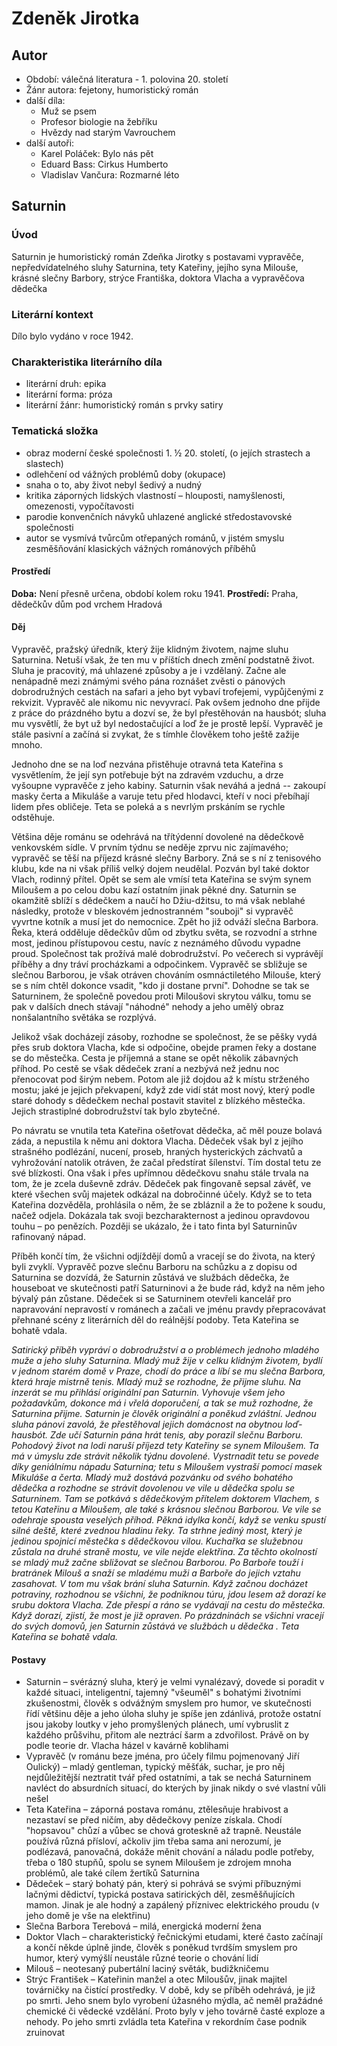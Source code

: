 Zdeněk Jirotka
==============

Autor
-----
-   Období: válečná literatura - 1. polovina 20. století
-   Žánr autora: fejetony, humoristický román
-   další díla:
    -   Muž se psem
    -   Profesor biologie na žebříku
    -   Hvězdy nad starým Vavrouchem
-   další autoři:
    -   Karel Poláček: Bylo nás pět
    -   Eduard Bass: Cirkus Humberto
    -   Vladislav Vančura: Rozmarné léto

Saturnin
--------

### Úvod

Saturnin je humoristický román Zdeňka Jirotky s postavami vypravěče,
nepředvídatelného sluhy Saturnina, tety Kateřiny, jejího syna Milouše,
krásné slečny Barbory, strýce Františka, doktora Vlacha a vypravěčova
dědečka

### Literární kontext

Dílo bylo vydáno v roce 1942.

### Charakteristika literárního díla
-   literární druh: epika
-   literární forma: próza
-   literární žánr: humoristický román s prvky satiry

### Tematická složka
-   obraz moderní české společnosti 1. ½ 20. století, (o jejích
    strastech a slastech)
-   odlehčení od vážných problémů doby (okupace)
-   snaha o to, aby život nebyl šedivý a nudný
-   kritika záporných lidských vlastností – hlouposti, namyšlenosti,
    omezenosti, vypočítavosti
-   parodie konvenčních návyků uhlazené anglické středostavovské
    společnosti
-   autor se vysmívá tvůrcům otřepaných románů, v jistém smyslu
    zesměšňování klasických vážných románových příběhů

#### Prostředí

**Doba:** Není přesně určena, období kolem roku 1941. **Prostředí:**
Praha, dědečkův dům pod vrchem Hradová

#### Děj

Vypravěč, pražský úředník, který žije klidným životem, najme sluhu
Saturnina. Netuší však, že ten mu v příštích dnech změní podstatně
život. Sluha je pracovitý, má uhlazené způsoby a je i vzdělaný. Začne
ale nenápadně mezi známými svého pána roznášet zvěsti o pánových
dobrodružných cestách na safari a jeho byt vybaví trofejemi, vypůjčenými
z rekvizit. Vypravěč ale nikomu nic nevyvrací. Pak ovšem jednoho dne
přijde z práce do prázdného bytu a dozví se, že byl přestěhován na
hausbót; sluha mu vysvětlí, že byt už byl nedostačující a loď že je
prostě lepší. Vypravěč je stále pasivní a začíná si zvykat, že s tímhle
člověkem toho ještě zažije mnoho.

Jednoho dne se na loď nezvána přistěhuje otravná teta Kateřina s
vysvětlením, že její syn potřebuje být na zdravém vzduchu, a drze
vyšoupne vypravěče z jeho kabiny. Saturnin však neváhá a jedná --
zakoupí masky čerta a Mikuláše a varuje tetu před hlodavci, kteří v noci
přebíhají lidem přes obličeje. Teta se poleká a s nevrlým prskáním se
rychle odstěhuje.

Většina děje románu se odehrává na třítýdenní dovolené na dědečkově
venkovském sídle. V prvním týdnu se neděje zprvu nic zajímavého;
vypravěč se těší na příjezd krásné slečny Barbory. Zná se s ní z
tenisového klubu, kde na ni však příliš velký dojem neudělal. Pozván byl
také doktor Vlach, rodinný přítel. Opět se sem ale vmísí teta Kateřina
se svým synem Miloušem a po celou dobu kazí ostatním jinak pěkné dny.
Saturnin se okamžitě sblíží s dědečkem a naučí ho Džiu-džitsu, to má
však neblahé následky, protože v bleskovém jednostranném "souboji" si
vypravěč vyvrtne kotník a musí jet do nemocnice. Zpět ho již odváží
slečna Barbora. Řeka, která odděluje dědečkův dům od zbytku světa, se
rozvodní a strhne most, jedinou přístupovou cestu, navíc z neznámého
důvodu vypadne proud. Společnost tak prožívá malé dobrodružství. Po
večerech si vyprávějí příběhy a dny tráví procházkami a odpočinkem.
Vypravěč se sbližuje se slečnou Barborou, je však otráven chováním
osmnáctiletého Milouše, který se s ním chtěl dokonce vsadit, "kdo ji
dostane první". Dohodne se tak se Saturninem, že společně povedou proti
Miloušovi skrytou válku, tomu se pak v dalších dnech stávají "náhodné"
nehody a jeho umělý obraz nonšalantního světáka se rozplývá.

Jelikož však docházejí zásoby, rozhodne se společnost, že se pěšky vydá
přes srub doktora Vlacha, kde si odpočine, obejde pramen řeky a dostane
se do městečka. Cesta je příjemná a stane se opět několik zábavných
příhod. Po cestě se však dědeček zraní a nezbývá než jednu noc
přenocovat pod širým nebem. Potom ale již dojdou až k místu strženého
mostu; jaké je jejich překvapení, když zde vidí stát most nový, který
podle staré dohody s dědečkem nechal postavit stavitel z blízkého
městečka. Jejich strastiplné dobrodružství tak bylo zbytečné.

Po návratu se vnutila teta Kateřina ošetřovat dědečka, ač měl pouze
bolavá záda, a nepustila k němu ani doktora Vlacha. Dědeček však byl z
jejího strašného podlézání, nucení, proseb, hraných hysterických
záchvatů a vyhrožování natolik otráven, že začal předstírat šílenství.
Tím dostal tetu ze své blízkosti. Ona však i přes upřímnou dědečkovu
snahu stále trvala na tom, že je zcela duševně zdráv. Dědeček pak
fingovaně sepsal závěť, ve které všechen svůj majetek odkázal na
dobročinné účely. Když se to teta Kateřina dozvěděla, prohlásila o něm,
že se zbláznil a že to požene k soudu, načež odjela. Dokázala tak svoji
bezcharakternost a jedinou opravdovou touhu – po penězích. Později se
ukázalo, že i tato finta byl Saturninův rafinovaný nápad.

Příběh končí tím, že všichni odjíždějí domů a vracejí se do života, na
který byli zvyklí. Vypravěč pozve slečnu Barboru na schůzku a z dopisu
od Saturnina se dozvídá, že Saturnin zůstává ve službách dědečka, že
houseboat ve skutečnosti patří Saturninovi a že bude rád, když na něm
jeho bývalý pán zůstane. Dědeček si se Saturninem otevřeli kancelář pro
napravování nepravostí v románech a začali ve jménu pravdy přepracovávat
přehnané scény z literárních děl do reálnější podoby. Teta Kateřina se
bohatě vdala.

*Satirický příběh vypráví o dobrodružství a o problémech jednoho mladého
muže a jeho sluhy Saturnina. Mladý muž žije v celku klidným životem,
bydlí v jednom starém domě v Praze, chodí do práce a líbí se mu slečna
Barbora, která hraje mistrně tenis. Mladý muž se rozhodne, že přijme
sluhu. Na inzerát se mu přihlásí originální pan Saturnin. Vyhovuje všem
jeho požadavkům, dokonce má i vřelá doporučení, a tak se muž rozhodne,
že Saturnina přijme. Saturnin je člověk originální a poněkud zvláštní.
Jednou sluha pánovi zavolá, že přestěhoval jejich domácnost na obytnou
loď-hausbót. Zde učí Saturnin pána hrát tenis, aby porazil slečnu
Barboru. Pohodový život na lodi naruší příjezd tety Kateřiny se synem
Miloušem. Ta má v úmyslu zde strávit několik týdnu dovolené. Vystrnadit
tetu se povede díky geniálnímu nápadu Saturnina; tetu s Miloušem
vystraší pomocí masek Mikuláše a čerta. Mladý muž dostává pozvánku od
svého bohatého dědečka a rozhodne se strávit dovolenou ve vile u dědečka
spolu se Saturninem. Tam se potkává s dědečkovým přítelem doktorem
Vlachem, s tetou Kateřinu a Miloušem, ale také s krásnou slečnou
Barborou. Ve vile se odehraje spousta veselých příhod. Pěkná idylka
končí, když se venku spustí silné deště, které zvednou hladinu řeky. Ta
strhne jediný most, který je jedinou spojnicí městečka s dědečkovou
vilou. Kuchařka se služebnou zůstala na druhé straně mostu, ve vile
nejde elektřina. Za těchto okolností se mladý muž začne sbližovat se
slečnou Barborou. Po Barboře touží i bratránek Milouš a snaží se mladému
muži a Barboře do jejich vztahu zasahovat. V tom mu však brání sluha
Saturnin. Když začnou docházet potraviny, rozhodnou se všichni, že
podniknou túru, jdou lesem až dorazí ke srubu doktora Vlacha. Zde přespí
a ráno se vydávají na cestu do městečka. Když dorazí, zjistí, že most je
již opraven. Po prázdninách se všichni vracejí do svých domovů, jen
Saturnin zůstává ve službách u dědečka . Teta Kateřina se bohatě vdala.*

#### Postavy
-   Saturnin – svérázný sluha, který je velmi vynalézavý, dovede si
    poradit v každé situaci, inteligentní, tajemný "všeuměl" s bohatými
    životními zkušenostmi, člověk s odvážným smyslem pro humor, ve
    skutečnosti řídí většinu děje a jeho úloha sluhy je spíše jen
    zdánlivá, protože ostatní jsou jakoby loutky v jeho promyšlených
    plánech, umí vybruslit z každého průšvihu, přitom ale neztrácí šarm
    a zdvořilost. Právě on by podle teorie dr. Vlacha házel v kavárně
    koblihami
-   Vypravěč (v románu beze jména, pro účely filmu pojmenovaný Jiří
    Oulický) – mladý gentleman, typický měšťák, suchar, je pro něj
    nejdůležitější neztratit tvář před ostatními, a tak se nechá
    Saturninem navléct do absurdních situací, do kterých by jinak nikdy
    o své vlastní vůli nešel
-   Teta Kateřina – záporná postava románu, ztělesňuje hrabivost a
    nezastaví se před ničím, aby dědečkovy peníze získala. Chodí
    "hopsavou" chůzí a vůbec se chová groteskně až trapně. Neustále
    používá různá přísloví, ačkoliv jim třeba sama ani nerozumí, je
    podlézavá, panovačná, dokáže měnit chování a náladu podle potřeby,
    třeba o 180 stupňů, spolu se synem Miloušem je zdrojem mnoha
    problémů, ale také cílem žertíků Saturnina
-   Dědeček – starý bohatý pán, který si pohrává se svými příbuznými
    lačnými dědictví, typická postava satirických děl, zesměšňujících
    mamon. Jinak je ale hodný a zapálený příznivec elektrického proudu
    (v jeho domě je vše na elektřinu)
-   Slečna Barbora Terebová – milá, energická moderní žena
-   Doktor Vlach – charakteristický řečnickými etudami, které často
    začínají a končí někde úplně jinde, člověk s poněkud tvrdším smyslem
    pro humor, který vymýšlí neustále různé teorie o chování lidí
-   Milouš – neotesaný pubertální laciný světák, budižkničemu
-   Strýc František – Kateřinin manžel a otec Miloušův, jinak majitel
    továrničky na čistící prostředky. V době, kdy se příběh odehrává, je
    již po smrti. Jeho snem bylo vyrobení úžasného mýdla, ač neměl
    pražádné chemické či vědecké vzdělání. Proto byly v jeho továrně
    časté exploze a nehody. Po jeho smrti zvládla teta Kateřina v
    rekordním čase podnik zruinovat
